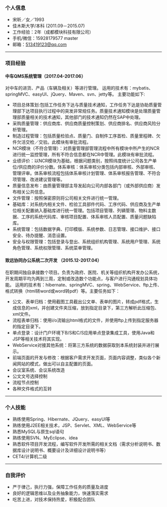 ### 个人信息

* 宋昕／女／1993
* 佳木斯大学/本科 (2011.09－2015.07)
* 工作经验：2年（成都模块科技有限公司）
* 手机/微信：15928179577 master
* 邮箱：513419123@qq.com

----

### 项目经验

#### 中车QMS系统管理（2017.04-2017.06）

对中车的进货、产品（车辆及相关）等进行管理。
运用的技术有：mybatis、springMVC、easyUI、jQuery、Maven、svn、jetty等。 主要功能如下:

* 项目总体策划:包括工作任务下达与质量技术通知，工作任务下达是协助质量管理部下达项目执行过程中的突发非常规任务。质量技术通知模块是处理质量管理部质量相关的技术通知，其他部门的技术通知仍然在SAP中处理。
* 采购质量管理：供应商库、供应商质量控制策划、供应商排名、供应商风险分析管理。
* 制造过程管理：包括质量检验点、质量门、自制件工序首检、质量里程碑、欠件欠活交检／交验。此模块有审批流程。
* NCR模块（不符合管理）：对质量管理部管理流程中所有模块中所产生的NCR进行统一监控管理，所有不符合信息都在NCR中管理。此模块有审批流程。
* 业绩评价：以NCR模块为基础，根据问题类别，按照纬度统计公司各生产单位/供应商的评价分数。体系审核：体系审核分类包括内部审核、外部审核、管理评审。体系审核流程包括体系审核计划管理、体系审核报告管理、不符合项管理、改进建议管理等。
* 质量信息发布：由质量管理部主导发起向公司内部各部门（或外部供应商）发布相关公共信息。
* 文件管理：按照保密原则将公司相关文件进行统一管理。
* 基础库：对系统内相关文件、检验工具部件代码、工序代码、供应商及生产单位相关配置纳入基础库进行统一管理。包括项目管理、列辆管理、物料主数据、工序的系统代码库、审核项目配置、体系审核人员配置、质量问题缺陷库。
* 系统管理：包括数据字典、打印模版、系统参数、日志管理、接口维护、接口安全、待办提醒、消息设置。
* 安全与权限管理：包括登录与登出、系统组织机构管理、系统用户管理、系统角色管理、系统权限管理、系统菜单管理。

#### 致远协同办公系统二次开发 （2015.12-2017.04）

在职期间独自承接数个项目。负责为政府、医院、机关等组织机构开发办公系统，开发周期平均为两到三周，定制或改造数个功能点，与客户进行沟通规划具体功能。
运用的技术有：hibernate、springMVC、spring、WebService、ftp上传、格式转换（html转word或word转pdf）等。主要任务如下：

* 公文、表单归档：使用截图工具截出公文单、表单的图片，转成pdf格式，生成信息的xml，并创建文件夹压缩，放到指定目录下，第三方解析此压缩包、xml文件。
* 流程表单归档：使用i/o流输出html格式的文件，并使用ftp上传到指定服务器的指定目录下。
* 单点登录：设计门户环境下B/S和C/S应用单点登录集成工具，使用Java和JSP等相关技术将其实现。
* WebService对接其他系统：将第三方系统的数据获取到本系统封装并进行展示。
* 前端页面的开发与修改：根据客户需求开发页面，页面内容调整，类似各个新闻网站的模式，做出可以自主配置的页面。
* 会议室系统、会议系统改造
* 公文文号选择控制
* 流程节点控制
* 各种文件格式的互转

---

### 个人技能

* 熟练使用Spring、Hibernate、JQuery、easyUI等
* 熟练使用J2EE相关技术，JSP、Servlet、XML、WebService等
* 熟悉MySQL与原生sql语句
* 熟练使用SVN、MyEclipse、idea
* 熟悉软件项目开发流程，编写软件开发所需的相关文档（需求分析说明书、数据库设计说明书、概要设计及详细设计说明书等）
* CET4/计算机二级

---

### 自我评价

* 严于律己，执行力强，保障工作任务的质量及进度
* 良好的逻辑思维以及业务抽象能力，快速落实需求
* 吃苦上进，对技术保持热爱，积极配合团队